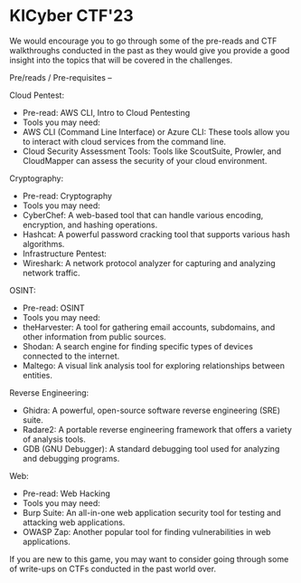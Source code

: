 
# KICyber CTF'23

We would encourage you to go through some of the pre-reads and CTF walkthroughs conducted in the past as they would give you provide a good insight into the topics that will be covered in the challenges. 

Pre/reads / Pre-requisites –

Cloud Pentest: 
- Pre-read: AWS CLI, Intro to Cloud Pentesting
- Tools you may need:
- AWS CLI (Command Line Interface) or Azure CLI: These tools allow you to interact with cloud services from the command line.
- Cloud Security Assessment Tools: Tools like ScoutSuite, Prowler, and CloudMapper can assess the security of your cloud environment.

Cryptography:
- Pre-read: Cryptography
- Tools you may need:
- CyberChef: A web-based tool that can handle various encoding, encryption, and hashing operations.
- Hashcat: A powerful password cracking tool that supports various hash algorithms.
- Infrastructure Pentest:
- Wireshark: A network protocol analyzer for capturing and analyzing network traffic.

OSINT:
- Pre-read: OSINT
- Tools you may need: 
- theHarvester: A tool for gathering email accounts, subdomains, and other information from public sources.
- Shodan: A search engine for finding specific types of devices connected to the internet.
- Maltego: A visual link analysis tool for exploring relationships between entities.

Reverse Engineering:
- Ghidra: A powerful, open-source software reverse engineering (SRE) suite.
- Radare2: A portable reverse engineering framework that offers a variety of analysis tools.
- GDB (GNU Debugger): A standard debugging tool used for analyzing and debugging programs.

Web:
- Pre-read: Web Hacking
- Tools you may need:
- Burp Suite: An all-in-one web application security tool for testing and attacking web applications.
- OWASP Zap: Another popular tool for finding vulnerabilities in web applications.

If you are new to this game, you may want to consider going through some of write-ups on CTFs conducted in the past world over.
